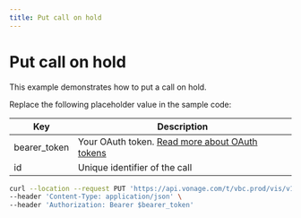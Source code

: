 ```yaml
---
title: Put call on hold
---
```


# Put call on hold

This example demonstrates how to put a call on hold.

Replace the following placeholder value in the sample code:

| Key | Description |
| --- | ----------- |
| bearer_token      | Your OAuth token. [Read more about OAuth tokens](/concepts/guides/create-an-access-token) |
| id                | Unique identifier of the call |

``` bash
curl --location --request PUT 'https://api.vonage.com/t/vbc.prod/vis/v1/self/calls/$id/hold' \
--header 'Content-Type: application/json' \
--header 'Authorization: Bearer $bearer_token'
```